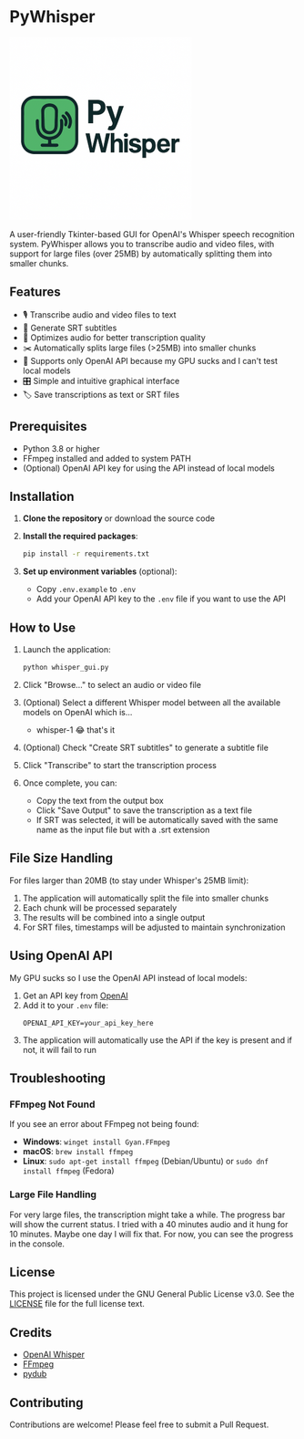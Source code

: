# PyWhisper

![Project icon](icon.png)

A user-friendly Tkinter-based GUI for OpenAI's Whisper speech recognition system. PyWhisper allows you to transcribe audio and video files, with support for large files (over 25MB) by automatically splitting them into smaller chunks.

## Features

- 🎙️ Transcribe audio and video files to text
- 📝 Generate SRT subtitles
- 🚀 Optimizes audio for better transcription quality
- ✂️ Automatically splits large files (>25MB) into smaller chunks
- 🔄 Supports only OpenAI API because my GPU sucks and I can't test local models
- 🎛️ Simple and intuitive graphical interface
- 🏷️ Save transcriptions as text or SRT files

## Prerequisites

- Python 3.8 or higher
- FFmpeg installed and added to system PATH
- (Optional) OpenAI API key for using the API instead of local models

## Installation

1. **Clone the repository** or download the source code

2. **Install the required packages**:
   ```bash
   pip install -r requirements.txt
   ```

3. **Set up environment variables** (optional):
   - Copy `.env.example` to `.env`
   - Add your OpenAI API key to the `.env` file if you want to use the API

## How to Use

1. Launch the application:
   ```bash
   python whisper_gui.py
   ```

2. Click "Browse..." to select an audio or video file

3. (Optional) Select a different Whisper model between all the available models on OpenAI which is...
   - whisper-1
   😂 that's it

4. (Optional) Check "Create SRT subtitles" to generate a subtitle file

5. Click "Transcribe" to start the transcription process

6. Once complete, you can:
   - Copy the text from the output box
   - Click "Save Output" to save the transcription as a text file
   - If SRT was selected, it will be automatically saved with the same name as the input file but with a .srt extension

## File Size Handling

For files larger than 20MB (to stay under Whisper's 25MB limit):

1. The application will automatically split the file into smaller chunks
2. Each chunk will be processed separately
3. The results will be combined into a single output
4. For SRT files, timestamps will be adjusted to maintain synchronization

## Using OpenAI API

My GPU sucks so I use the OpenAI API instead of local models:

1. Get an API key from [OpenAI](https://platform.openai.com/account/api-keys)
2. Add it to your `.env` file:
   ```
   OPENAI_API_KEY=your_api_key_here
   ```
3. The application will automatically use the API if the key is present and if not, it will fail to run

## Troubleshooting

### FFmpeg Not Found
If you see an error about FFmpeg not being found:

- **Windows**: `winget install Gyan.FFmpeg`
- **macOS**: `brew install ffmpeg`
- **Linux**: `sudo apt-get install ffmpeg` (Debian/Ubuntu) or `sudo dnf install ffmpeg` (Fedora)

### Large File Handling
For very large files, the transcription might take a while. The progress bar will show the current status. I tried with a 40 minutes audio and it hung for 10 minutes. Maybe one day I will fix that. For now, you can see the progress in the console.

## License

This project is licensed under the GNU General Public License v3.0. See the [LICENSE](LICENSE) file for the full license text.

## Credits

- [OpenAI Whisper](https://github.com/openai/whisper)
- [FFmpeg](https://ffmpeg.org/)
- [pydub](https://github.com/jiaaro/pydub)

## Contributing

Contributions are welcome! Please feel free to submit a Pull Request.
